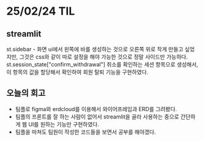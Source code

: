 # 25/02/24 TIL
## streamlit
  st.sidebar
    - 화면 ui에서 왼쪽에 바를 생성하는 것으로 오른쪽 위로 작게 만들고 싶었지만, 그것은 css와 같이 따로 설정을 해야 가능한 것으로 정말 사이드만 가능하다.
  st.session_state["confirm_withdrawal"]
    취소를 확인하는 세션 항목으로 생성해서, 이 항목의 값을 할당해서 확인하여 회원 탈퇴 기능을 구현하였다.

## 오늘의 회고
  - 팀플로 figma와 erdcloud를 이용해서 와이어프레임과 ERD를 그려봤다.
  - 팀플의 프론트를 잘 하는 사람이 없어서 streamlit을 골라 사용하는 중으로 간단하게 웹 UI를 원하는 기능만 구현하였다.
  - 팀플을 마쳐도 팀원이 작성한 코드들을 보면서 공부를 해야겠다.